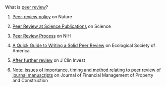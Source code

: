 What is [peer review](http://en.wikipedia.org/wiki/Peer_review)?

1. [Peer-review policy](http://www.nature.com/authors/policies/peer_review.html) on Nature

2. [Peer Review at Science Publications](http://www.sciencemag.org/site/feature/contribinfo/review.xhtml) on Science

3. [Peer Review Process](http://grants.nih.gov/grants/peer_review_process.htm) on NIH

4. [A Quick Guide to Writing a Solid Peer Review](http://www.esajournals.org/doi/full/10.1890/0012-9623-92.4.376) on Ecological Society of America

5. [After further review](http://www.jci.org/articles/view/39392) on J Clin Invest

6. [Note: issues of importance, timing and method relating to peer review of journal manuscripts](http://www.emeraldinsight.com/doi/abs/10.1108/JFMPC-05-2013-0019) on Journal of Financial Management of Property and Construction
